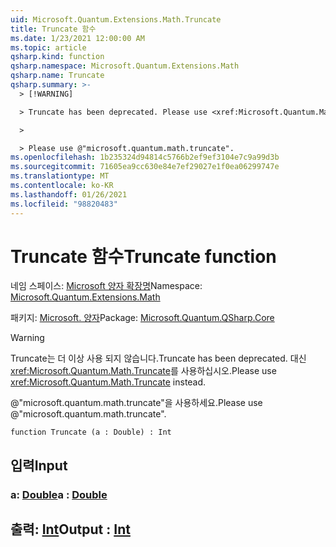 ```yaml
---
uid: Microsoft.Quantum.Extensions.Math.Truncate
title: Truncate 함수
ms.date: 1/23/2021 12:00:00 AM
ms.topic: article
qsharp.kind: function
qsharp.namespace: Microsoft.Quantum.Extensions.Math
qsharp.name: Truncate
qsharp.summary: >-
  > [!WARNING]

  > Truncate has been deprecated. Please use <xref:Microsoft.Quantum.Math.Truncate> instead.

  >

  > Please use @"microsoft.quantum.math.truncate".
ms.openlocfilehash: 1b235324d94814c5766b2ef9ef3104e7c9a99d3b
ms.sourcegitcommit: 71605ea9cc630e84e7ef29027e1f0ea06299747e
ms.translationtype: MT
ms.contentlocale: ko-KR
ms.lasthandoff: 01/26/2021
ms.locfileid: "98820483"
---
```

# <a name="truncate-function"></a><span data-ttu-id="b5f1a-102">Truncate 함수</span><span class="sxs-lookup"><span data-stu-id="b5f1a-102">Truncate function</span></span>

<span data-ttu-id="b5f1a-103">네임 스페이스: [Microsoft 양자 확장명](xref:Microsoft.Quantum.Extensions.Math)</span><span class="sxs-lookup"><span data-stu-id="b5f1a-103">Namespace: [Microsoft.Quantum.Extensions.Math](xref:Microsoft.Quantum.Extensions.Math)</span></span>

<span data-ttu-id="b5f1a-104">패키지: [Microsoft. 양자](https://nuget.org/packages/Microsoft.Quantum.QSharp.Core)</span><span class="sxs-lookup"><span data-stu-id="b5f1a-104">Package: [Microsoft.Quantum.QSharp.Core](https://nuget.org/packages/Microsoft.Quantum.QSharp.Core)</span></span>


> [!WARNING]
> <span data-ttu-id="b5f1a-105">Truncate는 더 이상 사용 되지 않습니다.</span><span class="sxs-lookup"><span data-stu-id="b5f1a-105">Truncate has been deprecated.</span></span> <span data-ttu-id="b5f1a-106">대신 <xref:Microsoft.Quantum.Math.Truncate>를 사용하십시오.</span><span class="sxs-lookup"><span data-stu-id="b5f1a-106">Please use <xref:Microsoft.Quantum.Math.Truncate> instead.</span></span>
>
> <span data-ttu-id="b5f1a-107">@"microsoft.quantum.math.truncate"을 사용하세요.</span><span class="sxs-lookup"><span data-stu-id="b5f1a-107">Please use @"microsoft.quantum.math.truncate".</span></span>



```qsharp
function Truncate (a : Double) : Int
```


## <a name="input"></a><span data-ttu-id="b5f1a-108">입력</span><span class="sxs-lookup"><span data-stu-id="b5f1a-108">Input</span></span>

### <a name="a--double"></a><span data-ttu-id="b5f1a-109">a: [Double](xref:microsoft.quantum.lang-ref.double)</span><span class="sxs-lookup"><span data-stu-id="b5f1a-109">a : [Double](xref:microsoft.quantum.lang-ref.double)</span></span>





## <a name="output--int"></a><span data-ttu-id="b5f1a-110">출력: [Int](xref:microsoft.quantum.lang-ref.int)</span><span class="sxs-lookup"><span data-stu-id="b5f1a-110">Output : [Int](xref:microsoft.quantum.lang-ref.int)</span></span>

